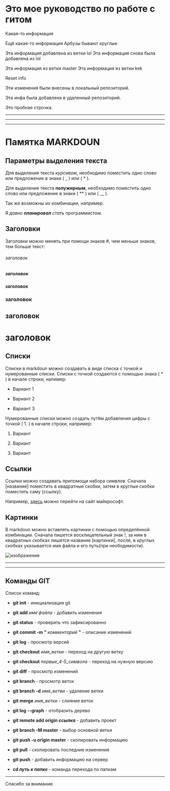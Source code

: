 # Это мое руководство по работе с гитом 

Какая-то информация 

Ещё какая-то информация Арбузы бывают круглые 

Эта информация добавлена из ветки lol 
Эта информация снова была добавлена из lol 

Эта информация из ветки master 
Эта информация из ветки kek 


Reset info

Эти изменения были внесены в локальный репозиторий. 

Эта инфа была добавлена в удаленный репозиторий. 

Это пробная строчка. 

____
____
____


__Памятка MARKDOUN__
=

Параметры выделения текста
-

Для выделения текста _курсивом_, необходимо поместить одно слово или предложение в знаки ( _ ) или ( * ).

Для выделения текста **полужирным**, необходимо поместить одно слово или предложение в знаки ( ** ) или ( __ ).

Так же возможны их комбинации, например:

Я _давно **планировал** стать_ программистом.

Заголовки
-

Заголовки можно менять при помощи знаков #, чем меньше знаков, тем больше текст:

###### заголовок
##### заголовок
#### заголовок
### заголовок
## заголовок
# заголовок

Списки
-

Списки в markdoun можно создавать в виде списка с точкой и нумерованные списки. Списки с точкой создаются с помощью знака ( * ) в начале строки, напимер:

* Вариант 1

* Вариант 2

* Вариант 3

Нумерованные списки можно создать путём добавления цифры с точкой ( 1. ) в начале строки, например:

1. Вариант

2. Вариант

3. Вариант

Ссылки
-

Ссылки можно создавать припомощи набора симвлов. Сначала [название] поместить в квадратные скобки, затем в круглые скобки поместить саму (ссылку).

Например, [здесь](https://www.microsoft.com/ru-ru) можно перейти на сайт майкрософт.

Картинки
-

В markdoun можно вставлять картинки с помощью определённой комбинации. Сначала пишется восклицательный знак !, за ним в квадратных скобках пишется название [картинки], после, в круглых скобках указывается имя файла и его путь(при неободимости).

![изображение](да.png)

____

____

Команды GIT
-

Список команд:

* __git init__  - инициализация git

* __git add__ _имя файла_  - добавить изменения

* __git status__  - проверить что зафиксированно

* __git commit -m "__ *комментарий* __"__ - описание изменений

* __git log__ - просмотр версий

* __git checkout__ *имя_ветки* - переход на другую ветку

* __git checkout__ *первые_4-5_символа* - переход на нужную версию

* __git diff__ - просмотр изменений

* __git branch__ - просмотр веток

* __git branch -d__ *имя_ветви* - удаление ветки

* __git merge__ *имя_ветки* - слияние веток

* __git log --graph__ - отобразить дерево

* __git remote add origin *ссылка*__ - добавить проект

* __git branch -M master__ - выбор основной ветки

* __git push -u origin master__ - скопировать информацию

* __git pull__ - скопировать последние изменения

* __git push__ - добавить информацию на сервер

* __cd *путь к папке*__ - команда перехода по папкам

---

Спасибо за внимание.

